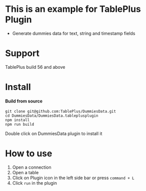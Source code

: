 # This is an example for TablePlus Plugin

- Generate dummies data for text, string and timestamp fields

# Support

TablePlus build 56 and above

# Install

#### Build from source

```
git clone git@github.com:TablePlus/DummiesData.git
cd DummiesData/DummiesData.tableplusplugin
npm install
npm run build
```

Double click on DummiesData plugin to install it

# How to use

1. Open a connection
2. Open a table
3. Click on Plugin icon in the left side bar or press `command + L`
4. Click `run` in the plugin